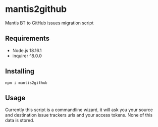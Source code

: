 # mantis2github

Mantis BT to GitHub issues migration script

## Requirements
- Node.js 18.16.1
- inquirer ^8.0.0

## Installing
```
npm i mantis2github
```

## Usage
Currently this script is a commandline wizard, 
it will ask you your source and destination 
issue trackers urls and your access tokens.
None of this data is stored. 
